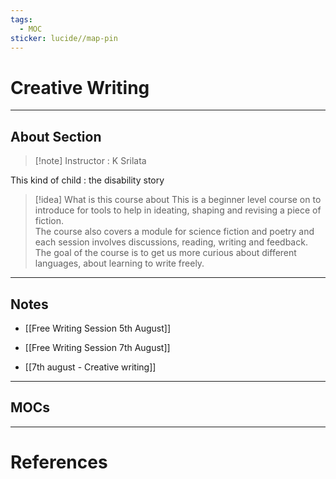 ```yaml
---
tags:
  - MOC
sticker: lucide//map-pin
---
```

# Creative Writing
---
## About Section
>[!note] Instructor : K Srilata

This kind of child : the disability story

>[!idea] What is this course about
>This is a beginner level course on to introduce for tools to help in ideating, shaping and revising a piece of fiction.  
>The course also covers a module for science fiction and poetry and each session involves discussions, reading, writing and feedback.
>The goal of the course is to get us more curious about different languages, about learning to write freely. 


--- 
## Notes

- [[Free Writing Session 5th August]]
- [[Free Writing Session 7th August]]

- [[7th august - Creative writing]]

--- 
## MOCs

---
# References